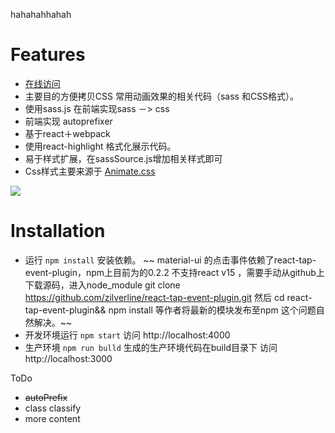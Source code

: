 
hahahahhahah
# Features
* [在线访问](http://kunkun12.com/cssshow/build)
* 主要目的方便拷贝CSS 常用动画效果的相关代码（sass 和CSS格式）。
* 使用sass.js 在前端实现sass －> css
* 前端实现 autoprefixer
* 基于react＋webpack
* 使用react-highlight 格式化展示代码。
* 易于样式扩展，在sassSource.js增加相关样式即可
*  Css样式主要来源于  [Animate.css](https://github.com/daneden/animate.css)

![](http://7o5118.com1.z0.glb.clouddn.com/1.gif)

# Installation

* 运行 `npm install` 安装依赖。
   ~~ material-ui 的点击事件依赖了react-tap-event-plugin，npm上目前为的0.2.2 不支持react v15 ，需要手动从github上下载源码，进入node_module git clone https://github.com/zilverline/react-tap-event-plugin.git 然后 cd react-tap-event-plugin&& npm install 等作者将最新的模块发布至npm 这个问题自然解决。~~
* 开发环境运行 `npm start`   访问 http://localhost:4000
* 生产环境 `npm run bulld` 生成的生产环境代码在build目录下 访问 http://localhost:3000


ToDo
* ~~autoPrefix~~
* class classify
* more content
